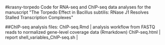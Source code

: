 #krasny-torpedo
Code for RNA-seq and ChIP-seq data analyses for the manuscript "The Torpedo Effect in Bacillus subtilis: RNase J1 Resolves Stalled Transcription Complexes"


##ChIP-seq analysis files:
ChIP-seq.Rmd | analysis workflow from FASTQ reads to normalized gene-level coverage data (Rmarkdown)
ChIP-seq.html | report
shell_variables_ChIP-seq.sh |
